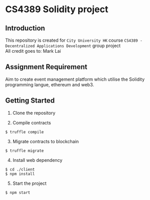 # CS4389 Solidity project
## Introduction
This repository is created for `City University HK` course `CS4389 - Decentralized Applications Development` group project <br />
All credit goes to: Mark Lai

## Assignment Requirement
Aim to create event management platform which utilise the Solidity programming langue, ethereum and web3. <br />

## Getting Started
1. Clone the repository

2. Compile contracts
```
$ truffle compile
```

3. Migrate contracts to blockchain
```
$ truffle migrate
```

4. Install web dependency
```
$ cd ./client
$ npm install
```

5. Start the project
```
$ npm start
```

